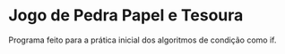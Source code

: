 # Jogo de Pedra Papel e Tesoura
Programa feito para a prática inicial dos algoritmos de condição como if.
